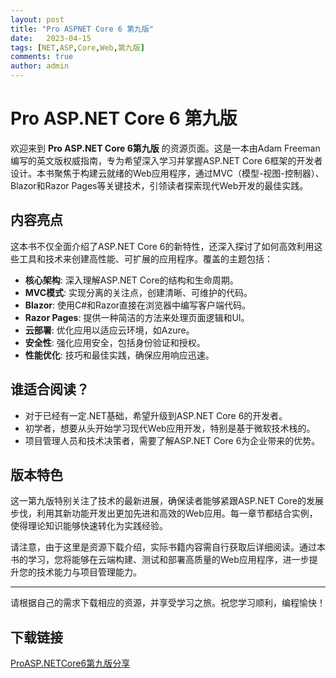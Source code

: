 ```yaml
---
layout: post
title: "Pro ASPNET Core 6 第九版"
date:   2023-04-15
tags: [NET,ASP,Core,Web,第九版]
comments: true
author: admin
---
```

# Pro ASP.NET Core 6 第九版

欢迎来到 **Pro ASP.NET Core 6第九版** 的资源页面。这是一本由Adam Freeman编写的英文版权威指南，专为希望深入学习并掌握ASP.NET Core 6框架的开发者设计。本书聚焦于构建云就绪的Web应用程序，通过MVC（模型-视图-控制器）、Blazor和Razor Pages等关键技术，引领读者探索现代Web开发的最佳实践。

## 内容亮点

这本书不仅全面介绍了ASP.NET Core 6的新特性，还深入探讨了如何高效利用这些工具和技术来创建高性能、可扩展的应用程序。覆盖的主题包括：

- **核心架构**: 深入理解ASP.NET Core的结构和生命周期。
- **MVC模式**: 实现分离的关注点，创建清晰、可维护的代码。
- **Blazor**: 使用C#和Razor直接在浏览器中编写客户端代码。
- **Razor Pages**: 提供一种简洁的方法来处理页面逻辑和UI。
- **云部署**: 优化应用以适应云环境，如Azure。
- **安全性**: 强化应用安全，包括身份验证和授权。
- **性能优化**: 技巧和最佳实践，确保应用响应迅速。

## 谁适合阅读？

- 对于已经有一定.NET基础，希望升级到ASP.NET Core 6的开发者。
- 初学者，想要从头开始学习现代Web应用开发，特别是基于微软技术栈的。
- 项目管理人员和技术决策者，需要了解ASP.NET Core 6为企业带来的优势。

## 版本特色

这一第九版特别关注了技术的最新进展，确保读者能够紧跟ASP.NET Core的发展步伐，利用其新功能开发出更加先进和高效的Web应用。每一章节都结合实例，使得理论知识能够快速转化为实践经验。

请注意，由于这里是资源下载介绍，实际书籍内容需自行获取后详细阅读。通过本书的学习，您将能够在云端构建、测试和部署高质量的Web应用程序，进一步提升您的技术能力与项目管理能力。

---

请根据自己的需求下载相应的资源，并享受学习之旅。祝您学习顺利，编程愉快！

## 下载链接

[ProASP.NETCore6第九版分享](https://pan.quark.cn/s/ddd64a634e74)